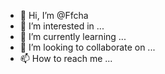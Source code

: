 - 👋 Hi, I’m @Ffcha
- 👀 I’m interested in ...
- 🌱 I’m currently learning ...
- 💞️ I’m looking to collaborate on ...
- 📫 How to reach me ...

<!---
Ffcha/Ffcha is a ✨ special ✨ repository because its `README.md` (this file) appears on your GitHub profile.
You can click the Preview link to take a look at your changes.
--->
